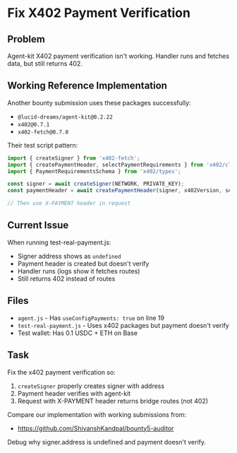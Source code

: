 # Fix X402 Payment Verification

## Problem
Agent-kit X402 payment verification isn't working. Handler runs and fetches data, but still returns 402.

## Working Reference Implementation
Another bounty submission uses these packages successfully:
- `@lucid-dreams/agent-kit@0.2.22`
- `x402@0.7.1`
- `x402-fetch@0.7.0`

Their test script pattern:
```javascript
import { createSigner } from 'x402-fetch';
import { createPaymentHeader, selectPaymentRequirements } from 'x402/client';
import { PaymentRequirementsSchema } from 'x402/types';

const signer = await createSigner(NETWORK, PRIVATE_KEY);
const paymentHeader = await createPaymentHeader(signer, x402Version, selected);

// Then use X-PAYMENT header in request
```

## Current Issue
When running test-real-payment.js:
- Signer address shows as `undefined`
- Payment header is created but doesn't verify
- Handler runs (logs show it fetches routes)
- Still returns 402 instead of routes

## Files
- `agent.js` - Has `useConfigPayments: true` on line 19
- `test-real-payment.js` - Uses x402 packages but payment doesn't verify
- Test wallet: Has 0.1 USDC + ETH on Base

## Task
Fix the x402 payment verification so:
1. `createSigner` properly creates signer with address
2. Payment header verifies with agent-kit
3. Request with X-PAYMENT header returns bridge routes (not 402)

Compare our implementation with working submissions from:
- https://github.com/ShivanshKandpal/bounty5-auditor

Debug why signer.address is undefined and payment doesn't verify.